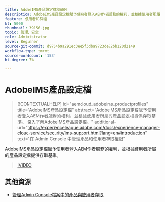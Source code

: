 ```yaml
---
title: AdobeIMS產品設定檔和AEM
description: AdobeIMS產品設定檔賦予使用者登入AEM作者服務的權利，並根據使用者所屬的產品設定檔提供存取基準。
feature: 使用者和群組
kt: 5000
thumbnail: 39156.jpg
topic: 管理、安全
role: Administrator
level: Beginner
source-git-commit: d9714b9a291ec3ee5f3dba9723de72bb120d2149
workflow-type: tm+mt
source-wordcount: '153'
ht-degree: 7%

---
```



# AdobeIMS產品設定檔

>[!CONTEXTUALHELP]
>id="aemcloud_adobeims_productprofiles"
>title="AdobeIMS產品設定檔"
>abstract="AdobeIMS產品設定檔賦予使用者登入AEM作者服務的權利，並根據使用者所屬的產品設定檔提供存取基準。 深入了解AdobeIMS產品設定檔。"
>additional-url="https://experienceleague.adobe.com/docs/experience-manager-cloud-service/security/ims-support.html?lang=en#introduction" text="在 Admin Console 中管理產品和使用者存取權限"

AdobeIMS產品設定檔賦予使用者登入AEM作者服務的權利，並根據使用者所屬的產品設定檔提供存取基準。

>[!VIDEO](https://video.tv.adobe.com/v/39156/?quality=12&learn=on)

## 其他資源

+ [管理Admin Console檔案中的產品與使用者存取](https://docs.adobe.com/content/help/en/experience-manager-cloud-service/security/ims-support.html#managing-products-and-user-access-in-admin-console)

